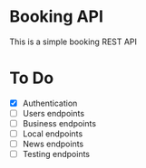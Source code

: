 # Booking API 
This is a simple booking REST API

# To Do
- [x] Authentication
- [ ] Users endpoints
- [ ] Business endpoints
- [ ] Local endpoints
- [ ] News endpoints
- [ ] Testing endpoints